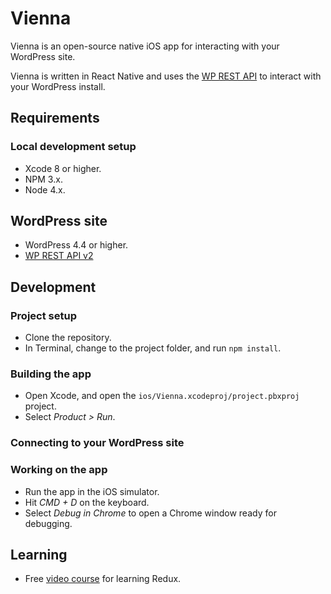 # Vienna

Vienna is an open-source native iOS app for interacting with your WordPress
site.

Vienna is written in React Native and uses the [WP REST API](https://github.com/WP-API/WP-API)
to interact with your WordPress install.

## Requirements

### Local development setup
- Xcode 8 or higher.
- NPM 3.x.
- Node 4.x.

## WordPress site
- WordPress 4.4 or higher.
- [WP REST API v2](https://wordpress.org/plugins/rest-api/)

## Development

### Project setup
- Clone the repository.
- In Terminal, change to the project folder, and run `npm install`.

### Building the app
- Open Xcode, and open the `ios/Vienna.xcodeproj/project.pbxproj` project.
- Select _Product > Run_.

### Connecting to your WordPress site

### Working on the app
- Run the app in the iOS simulator.
- Hit _CMD + D_ on the keyboard.
- Select _Debug in Chrome_ to open a Chrome window ready for debugging.

## Learning
- Free [video course](https://learnredux.com) for learning Redux.
